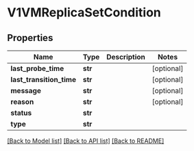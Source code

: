 # V1VMReplicaSetCondition

## Properties
Name | Type | Description | Notes
------------ | ------------- | ------------- | -------------
**last_probe_time** | **str** |  | [optional]
**last_transition_time** | **str** |  | [optional]
**message** | **str** |  | [optional]
**reason** | **str** |  | [optional]
**status** | **str** |  |
**type** | **str** |  |

[[Back to Model list]](../README.md#documentation-for-models) [[Back to API list]](../README.md#documentation-for-api-endpoints) [[Back to README]](../README.md)


